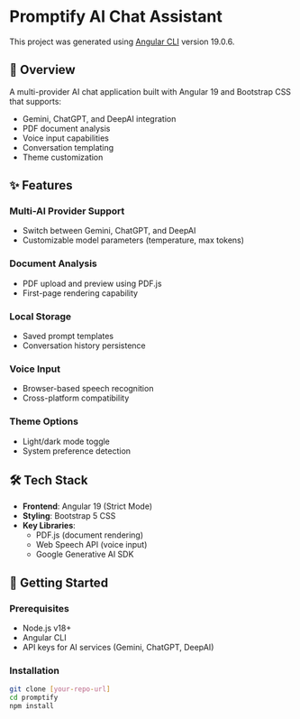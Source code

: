 # Promptify AI Chat Assistant

This project was generated using [Angular CLI](https://github.com/angular/angular-cli) version 19.0.6.

## 🌟 Overview
A multi-provider AI chat application built with Angular 19 and Bootstrap CSS that supports:
- Gemini, ChatGPT, and DeepAI integration
- PDF document analysis
- Voice input capabilities
- Conversation templating
- Theme customization

## ✨ Features
### Multi-AI Provider Support
- Switch between Gemini, ChatGPT, and DeepAI
- Customizable model parameters (temperature, max tokens)

### Document Analysis
- PDF upload and preview using PDF.js
- First-page rendering capability

### Local Storage
- Saved prompt templates
- Conversation history persistence

### Voice Input
- Browser-based speech recognition
- Cross-platform compatibility

### Theme Options
- Light/dark mode toggle
- System preference detection

## 🛠️ Tech Stack
- **Frontend**: Angular 19 (Strict Mode)
- **Styling**: Bootstrap 5 CSS
- **Key Libraries**:
  - PDF.js (document rendering)
  - Web Speech API (voice input)
  - Google Generative AI SDK

## 🚀 Getting Started

### Prerequisites
- Node.js v18+
- Angular CLI
- API keys for AI services (Gemini, ChatGPT, DeepAI)

### Installation
```bash
git clone [your-repo-url]
cd promptify
npm install